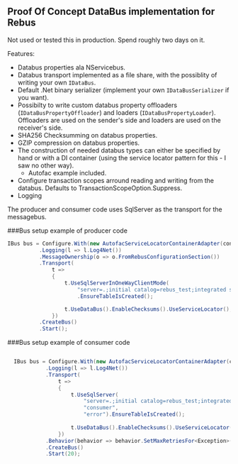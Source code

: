 ## Proof Of Concept DataBus implementation for Rebus

Not used or tested this in production. Spend roughly two days on it.

Features:

- Databus properties ala NServicebus.
- Databus transport implemented as a file share, with the possiblity of writing your own `IDataBus`.
- Default .Net binary serializer (implement your own `IDataBusSerializer` if you want).
- Possibilty to write custom databus property offloaders (`IDataBusPropertyOffloader`) and loaders (`IDataBusPropertyLoader`). Offloaders are used on the sender's side and loaders are used on the receiver's side.
- SHA256 Checksumming on databus properties.
- GZIP compression on databus properties.
- The construction of needed databus types can either be specified by hand or with a DI container (using the service locator pattern for this - I saw no other way).
    -   Autofac example included.
- Configure transaction scopes arround reading and writing from the databus. Defaults to TransactionScopeOption.Suppress.
- Logging

The producer and consumer code uses SqlServer as the transport for the messagebus.

###Bus setup example of producer code

```csharp
IBus bus = Configure.With(new AutofacServiceLocatorContainerAdapter(container))
          .Logging(l => l.Log4Net())
          .MessageOwnership(o => o.FromRebusConfigurationSection())
          .Transport(
              t =>
              {
                  t.UseSqlServerInOneWayClientMode(
                      "server=.;initial catalog=rebus_test;integrated security=true")
                      .EnsureTableIsCreated();

                  t.UseDataBus().EnableChecksums().UseServiceLocator();
              })
          .CreateBus()
          .Start();
```
###Bus setup example of consumer code
```csharp

  IBus bus = Configure.With(new AutofacServiceLocatorContainerAdapter(container))
            .Logging(l => l.Log4Net())
            .Transport(
                t =>
                {
                    t.UseSqlServer(
                        "server=.;initial catalog=rebus_test;integrated security=true",
                        "consumer",
                        "error").EnsureTableIsCreated();
  
                    t.UseDataBus().EnableChecksums().UseServiceLocator();
                })                                
            .Behavior(behavior => behavior.SetMaxRetriesFor<Exception>(0))
            .CreateBus()
            .Start(20);
```
